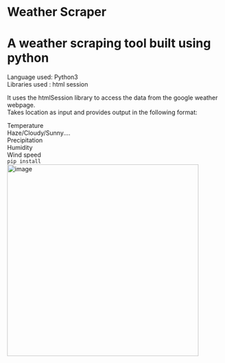 # Weather Scraper
# A weather scraping tool built using python
Language used: Python3        \
Libraries used : html session 

It uses the htmlSession library to access the data from the google weather webpage. \
Takes location as input and provides output in the following format:

Temperature                           \
Haze/Cloudy/Sunny.... \
Precipitation \
Humidity \
Wind speed \
`pip install`
<img width="446" alt="image" src="https://user-images.githubusercontent.com/87861510/201543686-5dc80f0c-97ae-4bd6-89d6-eb1f69353cc5.png">

